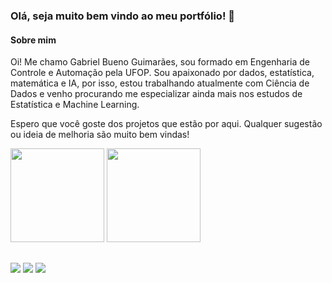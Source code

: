 ### Olá, seja muito bem vindo ao meu portfólio! 👋

#### Sobre mim

Oi! Me chamo Gabriel Bueno Guimarães, sou formado em Engenharia de Controle e Automação pela UFOP. Sou apaixonado por dados, estatística, matemática e IA, por isso, estou trabalhando atualmente com Ciência de Dados e venho procurando me especializar ainda mais nos estudos de Estatística e Machine Learning. 

Espero que você goste dos projetos que estão por aqui. Qualquer sugestão ou ideia de melhoria são muito bem vindas!

<div>
  <img height ="150cm" src ="https://github-readme-stats.vercel.app/api?username=GabrielBueno21&show_icons=true&theme=dracula&include_all_commits=true&count_private=true"/>
  <img height ="150cm" src ="https://github-readme-stats.vercel.app/api/top-langs/?username=GabrielBueno21&layout=compact&langs_count=16&theme=dracula"/>
</div>

  ##
<div>
  <a href = "mailto:gabrielengaut15@gmail.com"><img src="https://img.shields.io/badge/-Gmail-%23333?style=for-the-badge&logo=gmail&logoColor=red" target="_blank"></a>
  <a href="https://www.linkedin.com/in/gabriel-bueno-guimaraes/" target="_blank"><img src="https://img.shields.io/badge/-LinkedIn-%230077B5?style=for-the-badge&logo=linkedin&logoColor=white" target="_blank"></a> 
  <a href="https://instagram.com/gabrielbuenog" target="_blank"><img src="https://img.shields.io/badge/-Instagram-%23E4405F?style=for-the-badge&logo=instagram&logoColor=white" target="_blank"></a>
</div>
